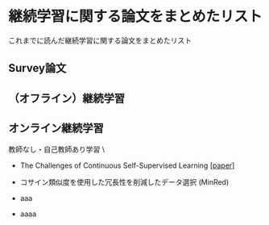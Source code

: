# 継続学習に関する論文をまとめたリスト
これまでに読んだ継続学習に関する論文をまとめたリスト
## Survey論文

## （オフライン）継続学習

## オンライン継続学習
教師なし・自己教師あり学習 \
 - The Challenges of Continuous Self-Supervised Learning [[paper](https://arxiv.org/abs/2203.12710)]
  - コサイン類似度を使用した冗長性を削減したデータ選択 (MinRed)
 
 - aaa 
 
 - aaaa 
 

